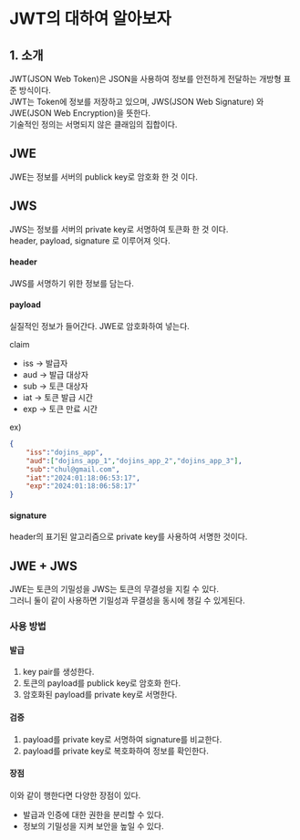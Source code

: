 # JWT의 대하여 알아보자
## 1. 소개
JWT(JSON Web Token)은 JSON을 사용하여 정보를 안전하게 전달하는 개방형 표준 방식이다.<br>
JWT는 Token에 정보를 저장하고 있으며, JWS(JSON Web Signature) 와 JWE(JSON Web Encryption)을 뜻한다.<br>
기술적인 정의는 서명되지 않은 클래임의 집합이다.

## JWE
JWE는 정보를 서버의 publick key로 암호화 한 것 이다.

## JWS
JWS는 정보를 서버의 private key로 서명하여 토큰화 한 것 이다.<br>
header, payload, signature 로 이루어져 잇다.

#### header
JWS를 서명하기 위한 정보를 담는다.

#### payload
실질적인 정보가 들어간다. JWE로 암호화하여 넣는다.

claim
- iss -> 발급자
- aud -> 발급 대상자
- sub -> 토큰 대상자
- iat -> 토큰 발급 시간
- exp -> 토큰 만료 시간

ex)<br>
```json
{
    "iss":"dojins_app",
    "aud":["dojins_app_1","dojins_app_2","dojins_app_3"],
    "sub":"chul@gmail.com",
    "iat":"2024:01:18:06:53:17",
    "exp":"2024:01:18:06:58:17"
}
```


#### signature
header의 표기된 알고리즘으로 private key를 사용하여 서명한 것이다.

## JWE + JWS
JWE는 토큰의 기밀성을 JWS는 토큰의 무결성을 지킬 수 있다.<br>
그러니 둘이 같이 사용하면 기밀성과 무결성을 동시에 챙길 수 있게된다.

### 사용 방법
#### 발급
1. key pair를 생성한다.
2. 토큰의 payload를 publick key로 암호화 한다.
3. 암호화된 payload를 private key로 서명한다.
#### 검증
1. payload를 private key로 서명하여 signature를 비교한다.
2. payload를 private key로 복호화하여 정보를 확인한다.

#### 장점
이와 같이 행한다면 다양한 장점이 있다.
- 발급과 인증에 대한 권한을 분리할 수 있다.
- 정보의 기밀성을 지켜 보안을 높일 수 있다.